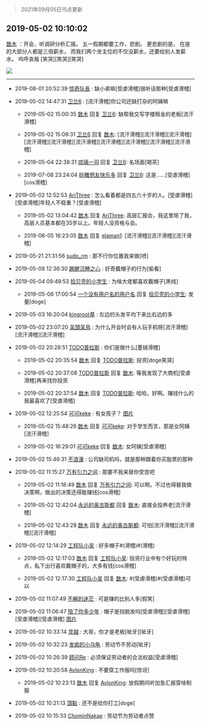 > 2021年09月05日15点更新
<link rel="stylesheet" href="https://cdn.jsdelivr.net/gh/taotie6/sampleJSON@main/css/photo_show.css">


 ## 2019-05-02 10:10:02 

 [㪚木](https://www.coolapk.com/feed/11522314?shareKey=NDFmYjhkMjAxYjBiNjEzMTc0YjU~) ：开会，听调研分析汇报。
五一假期都要工作，悲剧。
更悲剧的是，
在座的大部分人都是三倍薪水，
而我们两个坐主位的不仅没薪水，还要给别人发薪水。
呜呼哀哉
[笑哭][笑哭][笑哭] 

<div class="album">
<img class="img-item" src="http://image.coolapk.com/feed/2019/0502/10/1081091_2999_7198@1920x1080.jpg" />
</div>

 ------- 

- 2019-08-01 20:52:39 [惊奇队長](uid=708205) : 缺小弟嘛[受虐滑稽]很听话那种[受虐滑稽] 

- 2019-05-02 14:47:31 [卫兰6](uid=1286107) : [流汗滑稽]你公司还缺打杂的阿姨嘛 

    - 2019-05-02 15:00:35 [㪚木](uid=1081091) 回复 [卫兰6](uid=1286107): 缺帮我交写字楼租金的老板[流汗滑稽] 

    - 2019-05-02 15:09:31 [卫兰6](uid=1286107) 回复 [㪚木](uid=1081091): [流汗滑稽][流汗滑稽][流汗滑稽][流汗滑稽][流汗滑稽][流汗滑稽][流汗滑稽][流汗滑稽][流汗滑稽][流汗滑稽] 

    - 2019-05-04 22:38:31 [琉璃一羽](uid=1402116) 回复 [卫兰6](uid=1286107): 名场面[喝茶] 

    - 2019-07-08 23:24:04 [砂雕惘友快乐多](uid=2362164) 回复 [卫兰6](uid=1286107): 这是……[受虐滑稽][cos滑稽] 

- 2019-05-02 12:52:53 [AriThree](uid=1560115) : 怎么看着都是四五六十岁的人。[受虐滑稽][受虐滑稽]年轻人不稳重？[受虐滑稽] 

    - 2019-05-02 13:04:42 [㪚木](uid=1081091) 回复 [AriThree](uid=1560115): 高层汇报会，我这里除了我，高层人员基本都在35岁以上。年轻人没资格与会。 

    - 2019-06-05 16:23:05 [㪚木](uid=1081091) 回复 [elaman1](uid=680182): [流汗滑稽][流汗滑稽][流汗滑稽] 

- 2019-05-21 21:31:56 [sudo_rm](uid=1783543) : 那不行你位置我来做[喷] 

- 2019-05-08 12:36:30 [踢醒沉睡之心](uid=1036269) : 好奇戴帽子的行为[偷看] 

- 2019-05-04 09:49:53 [拾贝壳的小学生](uid=2116471) : 为啥大佬都喜欢戴帽子[黑线] 

    - 2019-05-06 17:00:54 [一个没有用户名的用户名](uid=1314924) 回复 [拾贝壳的小学生](uid=2116471): 发量[doge] 

- 2019-05-03 16:20:04 [kingroot基](uid=934111) : 左边的头发平均下来比右边的多 

- 2019-05-02 23:07:20 [呆頭呆鳥](uid=1738314) : 为什么开会时会有人玩手机呀[流汗滑稽][流汗滑稽][流汗滑稽] 

- 2019-05-02 20:28:51 [TODO普拉斯](uid=1125529) : 你们是做什么[墨镜滑稽] 

    - 2019-05-02 20:35:54 [㪚木](uid=1081091) 回复 [TODO普拉斯](uid=1125529): 投资[doge笑哭] 

    - 2019-05-02 20:37:08 [TODO普拉斯](uid=1125529) 回复 [㪚木](uid=1081091): 等我发现了大商机[受虐滑稽]再来找你投资 

    - 2019-05-02 20:37:54 [㪚木](uid=1081091) 回复 [TODO普拉斯](uid=1125529): 哈哈，好啊。赚钱什么的我最喜欢了[受虐滑稽] 

- 2019-05-02 12:25:54 [可可keke](uid=2190423) : 有女孩子？ [图片](http://image.coolapk.com/feed/2019/0502/12/2190423_1151_5252@1920x1080.jpg)

    - 2019-05-02 15:48:26 [㪚木](uid=1081091) 回复 [可可keke](uid=2190423): 对于学生而言，那是女阿姨[流汗滑稽] 

    - 2019-05-02 16:29:01 [可可keke](uid=2190423) 回复 [㪚木](uid=1081091): 女阿姨[受虐滑稽] 

- 2019-05-02 15:46:31 [不浪漫](uid=1293716) : 公司缺司机吗，就是那种跟着你买股票的那种 

- 2019-05-02 11:15:27 [万有引力之间](uid=791651) : 那要不我来替你受苦吧 

    - 2019-05-02 11:18:49 [㪚木](uid=1081091) 回复 [万有引力之间](uid=791651): 可以啊。不过也得替我做决策啊，做出的决策还得能赚钱[cos滑稽] 

    - 2019-05-02 12:42:04 [永远的奥古斯都](uid=1551630) 回复 [㪚木](uid=1081091): 直接全投养老[流汗滑稽] 

    - 2019-05-02 12:43:28 [㪚木](uid=1081091) 回复 [永远的奥古斯都](uid=1551630): 可怕[流汗滑稽][流汗滑稽][流汗滑稽] 

- 2019-05-02 12:14:29 [工程队小吴](uid=970294) : 好多帽子#(滑稽)#(滑稽) 

    - 2019-05-02 12:17:03 [㪚木](uid=1081091) 回复 [工程队小吴](uid=970294): 投资行业中有个好玩的特点，私下出行喜欢戴帽子的，大多有钱[cos滑稽] 

    - 2019-05-02 12:17:30 [工程队小吴](uid=970294) 回复 [㪚木](uid=1081091): #(受虐滑稽)#(受虐滑稽)可以 

- 2019-05-02 11:07:49 [不解的迷茫](uid=1569515) : 可是赚的比别人多[假笑] 

- 2019-05-02 11:06:47 [陪了你多少年](uid=1686973) : 帽子是挡脱发吗[受虐滑稽][受虐滑稽][受虐滑稽][受虐滑稽] [图片](http://image.coolapk.com/feed/2019/0304/10/1686973_1551665275_4281@720x862.jpg)

- 2019-05-02 10:33:14 [灵越](uid=1324630) : 大哥，你才是老板[呲牙][呲牙] 

- 2019-05-02 10:32:23 [发疯的小乌龟](uid=2311133) : 劳动节不劳动[呲牙] 

- 2019-05-02 10:26:39 [顾问Re](uid=886479) : 必须保证劳动者的合法权益[受虐滑稽] 

- 2019-05-02 10:20:58 [AvlonKing](uid=964891) : 不要穿工作服吗[惊讶] 

    - 2019-05-02 10:23:13 [㪚木](uid=1081091) 回复 [AvlonKing](uid=964891): 放假期间听加急汇报穿啥制服 

- 2019-05-02 10:21:13 [頂點](uid=709510) : 还不是给你打工[doge] 

- 2019-05-02 10:15:33 [ChominNakae](uid=1119358) : 劳动节为劳动者点赞 

